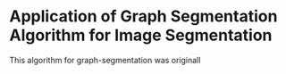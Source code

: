 # Application of Graph Segmentation Algorithm for Image Segmentation

This algorithm for graph-segmentation was originall